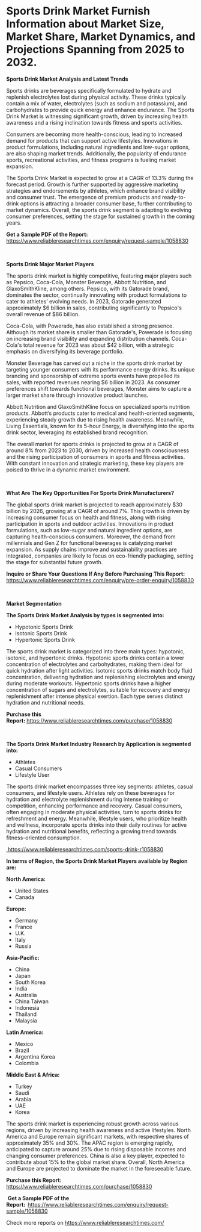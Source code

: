 <p><h1>Sports Drink Market Furnish Information about Market Size, Market Share, Market Dynamics, and Projections Spanning from 2025 to 2032.</h1></p><p><strong>Sports Drink Market Analysis and Latest Trends</strong></p>
<p><p>Sports drinks are beverages specifically formulated to hydrate and replenish electrolytes lost during physical activity. These drinks typically contain a mix of water, electrolytes (such as sodium and potassium), and carbohydrates to provide quick energy and enhance endurance. The Sports Drink Market is witnessing significant growth, driven by increasing health awareness and a rising inclination towards fitness and sports activities. </p><p>Consumers are becoming more health-conscious, leading to increased demand for products that can support active lifestyles. Innovations in product formulations, including natural ingredients and low-sugar options, are also shaping market trends. Additionally, the popularity of endurance sports, recreational activities, and fitness programs is fueling market expansion.</p><p>The Sports Drink Market is expected to grow at a CAGR of 13.3% during the forecast period. Growth is further supported by aggressive marketing strategies and endorsements by athletes, which enhance brand visibility and consumer trust. The emergence of premium products and ready-to-drink options is attracting a broader consumer base, further contributing to market dynamics. Overall, the sports drink segment is adapting to evolving consumer preferences, setting the stage for sustained growth in the coming years.</p></p>
<p><strong>Get a Sample PDF of the Report:&nbsp;</strong> <a href="https://www.reliableresearchtimes.com/enquiry/request-sample/1058830?utm_campaign=2263&utm_medium=2&utm_source=Github&utm_content=ia&utm_term=07042025&utm_id=sports-drink">https://www.reliableresearchtimes.com/enquiry/request-sample/1058830</a></p>
<p>&nbsp;</p>
<p><strong>Sports Drink Major Market Players</strong></p>
<p><p>The sports drink market is highly competitive, featuring major players such as Pepsico, Coca-Cola, Monster Beverage, Abbott Nutrition, and GlaxoSmithKline, among others. Pepsico, with its Gatorade brand, dominates the sector, continually innovating with product formulations to cater to athletes’ evolving needs. In 2023, Gatorade generated approximately $6 billion in sales, contributing significantly to Pepsico's overall revenue of $86 billion.</p><p>Coca-Cola, with Powerade, has also established a strong presence. Although its market share is smaller than Gatorade's, Powerade is focusing on increasing brand visibility and expanding distribution channels. Coca-Cola's total revenue for 2023 was about $42 billion, with a strategic emphasis on diversifying its beverage portfolio.</p><p>Monster Beverage has carved out a niche in the sports drink market by targeting younger consumers with its performance energy drinks. Its unique branding and sponsorship of extreme sports events have propelled its sales, with reported revenues nearing $6 billion in 2023. As consumer preferences shift towards functional beverages, Monster aims to capture a larger market share through innovative product launches.</p><p>Abbott Nutrition and GlaxoSmithKline focus on specialized sports nutrition products. Abbott’s products cater to medical and health-oriented segments, experiencing steady growth due to rising health awareness. Meanwhile, Living Essentials, known for its 5-hour Energy, is diversifying into the sports drink sector, leveraging its established brand recognition.</p><p>The overall market for sports drinks is projected to grow at a CAGR of around 8% from 2023 to 2030, driven by increased health consciousness and the rising participation of consumers in sports and fitness activities. With constant innovation and strategic marketing, these key players are poised to thrive in a dynamic market environment.</p></p>
<p>&nbsp;</p>
<p><strong>What Are The Key Opportunities For Sports Drink Manufacturers?</strong></p>
<p><p>The global sports drink market is projected to reach approximately $30 billion by 2026, growing at a CAGR of around 7%. This growth is driven by increasing consumer focus on health and fitness, along with rising participation in sports and outdoor activities. Innovations in product formulations, such as low-sugar and natural ingredient options, are capturing health-conscious consumers. Moreover, the demand from millennials and Gen Z for functional beverages is catalyzing market expansion. As supply chains improve and sustainability practices are integrated, companies are likely to focus on eco-friendly packaging, setting the stage for substantial future growth.</p></p>
<p><strong>Inquire or Share Your Questions If Any Before Purchasing This Report:</strong> <a href="https://www.reliableresearchtimes.com/enquiry/pre-order-enquiry/1058830?utm_campaign=2263&utm_medium=2&utm_source=Github&utm_content=ia&utm_term=07042025&utm_id=sports-drink">https://www.reliableresearchtimes.com/enquiry/pre-order-enquiry/1058830</a></p>
<p>&nbsp;</p>
<p><strong>Market Segmentation</strong></p>
<p><strong>The Sports Drink Market Analysis by types is segmented into:</strong></p>
<p><ul><li>Hypotonic Sports Drink</li><li>Isotonic Sports Drink</li><li>Hypertonic Sports Drink</li></ul></p>
<p><p>The sports drink market is categorized into three main types: hypotonic, isotonic, and hypertonic drinks. Hypotonic sports drinks contain a lower concentration of electrolytes and carbohydrates, making them ideal for quick hydration after light activities. Isotonic sports drinks match body fluid concentration, delivering hydration and replenishing electrolytes and energy during moderate workouts. Hypertonic sports drinks have a higher concentration of sugars and electrolytes, suitable for recovery and energy replenishment after intense physical exertion. Each type serves distinct hydration and nutritional needs.</p></p>
<p><strong>Purchase this Report:&nbsp;</strong><a href="https://www.reliableresearchtimes.com/purchase/1058830?utm_campaign=2263&utm_medium=2&utm_source=Github&utm_content=ia&utm_term=07042025&utm_id=sports-drink">https://www.reliableresearchtimes.com/purchase/1058830</a></p>
<p>&nbsp;</p>
<p><strong>The Sports Drink Market Industry Research by Application is segmented into:</strong></p>
<p><ul><li>Athletes</li><li>Casual Consumers</li><li>Lifestyle User</li></ul></p>
<p><p>The sports drink market encompasses three key segments: athletes, casual consumers, and lifestyle users. Athletes rely on these beverages for hydration and electrolyte replenishment during intense training or competition, enhancing performance and recovery. Casual consumers, often engaging in moderate physical activities, turn to sports drinks for refreshment and energy. Meanwhile, lifestyle users, who prioritize health and wellness, incorporate sports drinks into their daily routines for active hydration and nutritional benefits, reflecting a growing trend towards fitness-oriented consumption.</p></p>
<p><a href="https://www.reliableresearchtimes.com/sports-drink-r1058830?utm_campaign=2263&utm_medium=2&utm_source=Github&utm_content=ia&utm_term=07042025&utm_id=sports-drink">&nbsp;https://www.reliableresearchtimes.com/sports-drink-r1058830</a></p>
<p><strong>In terms of Region, the Sports Drink Market Players available by Region are:</strong></p>
<p>
    <p> <strong> North America: </strong>
        <ul>
            <li>United States</li>
            <li>Canada</li>
        </ul>
        </p> 
    <p> <strong> Europe: </strong>
        <ul>
            <li>Germany</li>
            <li>France</li>
            <li>U.K.</li>
            <li>Italy</li>
            <li>Russia</li>
        </ul>
        </p> 
    <p> <strong> Asia-Pacific: </strong>
        <ul>
            <li>China</li>
            <li>Japan</li>
            <li>South Korea</li>
            <li>India</li>
            <li>Australia</li>
            <li>China Taiwan</li>
            <li>Indonesia</li>
            <li>Thailand</li>
            <li>Malaysia</li>
        </ul>
        </p> 
    <p> <strong> Latin America: </strong>
        <ul>
            <li>Mexico</li>
            <li>Brazil</li>
            <li>Argentina Korea</li>
            <li>Colombia</li>
        </ul>
        </p> 
    <p> <strong> Middle East & Africa: </strong>
        <ul>
            <li>Turkey</li>
            <li>Saudi</li>
            <li>Arabia</li>
            <li>UAE</li>
            <li>Korea</li>
        </ul>
    </p>
    </p>
<p><p>The sports drink market is experiencing robust growth across various regions, driven by increasing health awareness and active lifestyles. North America and Europe remain significant markets, with respective shares of approximately 35% and 30%. The APAC region is emerging rapidly, anticipated to capture around 25% due to rising disposable incomes and changing consumer preferences. China is also a key player, expected to contribute about 15% to the global market share. Overall, North America and Europe are projected to dominate the market in the foreseeable future.</p></p>
<p><strong>Purchase this Report: </strong><a href="https://www.reliableresearchtimes.com/purchase/1058830?utm_campaign=2263&utm_medium=2&utm_source=Github&utm_content=ia&utm_term=07042025&utm_id=sports-drink">https://www.reliableresearchtimes.com/purchase/1058830</a></p>
<p>&nbsp;<strong>Get a Sample PDF of the Report:&nbsp;&nbsp;</strong><a href="https://www.reliableresearchtimes.com/enquiry/request-sample/1058830?utm_campaign=2263&utm_medium=2&utm_source=Github&utm_content=ia&utm_term=07042025&utm_id=sports-drink">https://www.reliableresearchtimes.com/enquiry/request-sample/1058830</a></p>
<p><strong></strong></p>
<p>Check more reports on <a href="https://www.reliableresearchtimes.com/?utm_campaign=2263&utm_medium=2&utm_source=Github&utm_content=ia&utm_term=07042025&utm_id=sports-drink">https://www.reliableresearchtimes.com/</a></p>